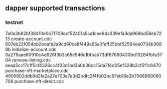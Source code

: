 ## dapper supported transactions

### testnet

7a0a3b82bf38410e0b7f708ecf52401a5ca1cee94a339efa3da966bd58eb7213 create-account.cdc
607eb22f054bb2beafa2a9cd60ce8f449a65a0feff25bbf52564ee0734b3688b initialize-account.cdc
0a279aae60910c4d926f3b3c65e546c1bfbab73df67660430bd13284fbfa3704 remove-listing.cdc
eeaa5cc17c1f5cf4326cc4f23d1bd3a0b36cc15da7f4d05ef328b2cf5f1c6470 purchase-nft-marketplace.cdc
4905802ddb8d2fe2a27e703e7e3d2bdfc2f4fb02bc97eb16e2b7068969060708 purchase-nft-direct.cdc

